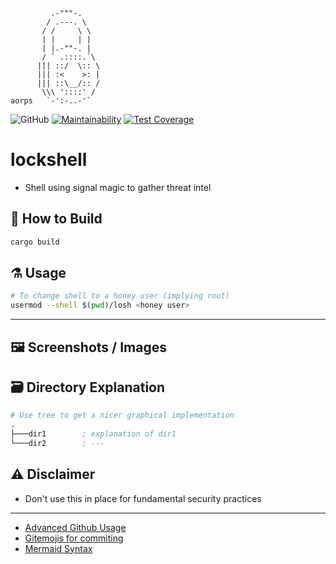 ```
         .-"""-.
        / .---. \
       / /     \ \
       | |     | |
       | |.-""-. |
       / ` .::::.`\
      ||| ::/  \:: \
      ||| :<    >: |
      ||| ::\__/:: /
       \\\ '::::' /
aorps   `-':-..-'`

```

<!-- [![Losh Build](https://github.com/AOrps/lockshell/actions/workflows/losh-build.yml/badge.svg)](https://github.com/AOrps/lockshell/actions/workflows/losh-build.yml) -->
![GitHub](https://img.shields.io/github/license/AOrps/lockshell)
[![Maintainability](https://api.codeclimate.com/v1/badges/c4b531524943f0cbdf78/maintainability)](https://codeclimate.com/github/AOrps/lockshell/maintainability)
[![Test Coverage](https://api.codeclimate.com/v1/badges/c4b531524943f0cbdf78/test_coverage)](https://codeclimate.com/github/AOrps/lockshell/test_coverage)
# lockshell
- Shell using signal magic to gather threat intel


<!-- 
## :mag: Manual

```txt

```
-->
## :hammer: How to Build
```bash
cargo build
```

## :alembic: Usage
```sh
# To change shell to a honey user (implying root)
usermod --shell $(pwd)/losh <honey user>
```


---

## :framed_picture: Screenshots / Images

## :card_file_box: Directory Explanation

```s
# Use tree to get a nicer graphical implementation
.
├───dir1        ; explanation of dir1
└───dir2        ; ---
```

## :warning: Disclaimer
- Don't use this in place for fundamental security practices

---

- [Advanced Github Usage](https://docs.github.com/en/get-started/writing-on-github/working-with-advanced-formatting/creating-diagrams)
- [Gitemojis for commiting](https://gitmoji.dev/)
- [Mermaid Syntax](https://mermaid-js.github.io/mermaid/#/)
